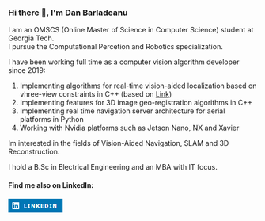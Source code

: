 ### Hi there 👋, I'm Dan Barladeanu

I am an OMSCS (Online Master of Science in Computer Science) student at Georgia Tech.  
I pursue the Computational Percetion and Robotics specialization.

I have been working full time as a computer vision algorithm developer since 2019:
1. Implementing algorithms for real-time vision-aided localization based on vhree-view constraints in C++ (based on [Link][2]) 
2. Implementing features for 3D image geo-registration algorithms in C++
3. Implementing real time navigation server architecture for aerial platforms in Python 
4. Working with Nvidia platforms such as Jetson Nano, NX and Xavier

Im interested in the fields of Vision-Aided Navigation, SLAM and 3D Reconstruction.

I hold a B.Sc in Electrical Engineering and an MBA with IT focus. 

#### Find me also on LinkedIn:   

[![im1](https://github.com/danbarla/danbarla/blob/main/linkedin.png)][1]

[1]: https://www.linkedin.com/in/dan-barladeanu-815594151/
[2]: https://indelman.github.io/ANPL-Website/Publications/Indelman11aerospace.pdf



<!--
**danbarla/danbarla** is a ✨ _special_ ✨ repository because its `README.md` (this file) appears on your GitHub profile.

Here are some ideas to get you started:

- 🔭 I’m currently working on ...
- 🌱 I’m currently learning ...
- 👯 I’m looking to collaborate on ...
- 🤔 I’m looking for help with ...
- 💬 Ask me about ...
- 📫 How to reach me: ...
- 😄 Pronouns: ...
- ⚡ Fun fact: ...
-->
